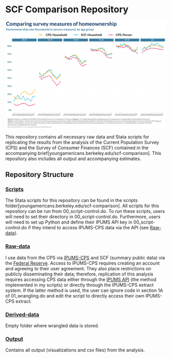 # SCF Comparison Repository
![](https://github.com/jamesohawkins/SCF-Comparison/blob/main/Output/own_surveyXage.png)

This repository contains all necessary raw data and Stata scripts for replicating the results from the analysis of the Current Population Survey (CPS) and the Survey of Consumer Finances (SCF) contained in the accompanying brief[youngamericans.berkeley.edu/scf-comparison]. This repository also includes all output and accompanying estimates.

## Repository Structure

### [Scripts](https://github.com/jamesohawkins/SCF-Comparison/tree/main/Scripts)
The Stata scripts for this repository can be found in the scripts folder[youngamericans.berkeley.edu/scf-comparison]. All scripts for this repository can be run from 00_script-control.do. To run these scripts, users will need to set their directory in 00_script-control.do. Furthermore, users will need to set up Python and define their IPUMS API key in 00_script-control.do if they intend to access IPUMS-CPS data via the API (see [Raw-data](#raw-data)).

### [Raw-data](https://github.com/jamesohawkins/SCF-Comparison/tree/main/Raw-Data)
I use data from the CPS via [IPUMS-CPS](https://cps.ipums.org/cps/) and SCF (summary public data) via the [Federal Reserve](https://www.federalreserve.gov/econres/scfindex.htm). Access to IPUMS-CPS requires creating an account and agreeing to their user agreement. They also place restrictions on publicly disseminating their data; therefore, replication of this analysis requires accessing CPS data either through the [IPUMS API](https://developer.ipums.org/docs/v2/apiprogram/) (the method implemented in my scripts) or directly through the IPUMS-CPS extract system. If the latter method is used, the user can ignore code in section 1A of 01_wrangling.do and edit the script to directly access their own IPUMS-CPS extract.

### [Derived-data](https://github.com/jamesohawkins/SCF-Comparison/tree/main/Derived-Data)
Empty folder where wrangled data is stored.

### [Output](https://github.com/jamesohawkins/SCF-Comparison/tree/main/Output)
Contains all output (visualizations and csv files) from the analysis.
